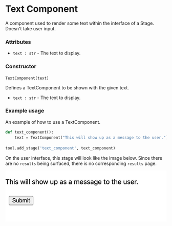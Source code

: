 # Text Component

A component used to render some text within the interface of a Stage. Doesn't take user input.

### Attributes
- `text : str` - The text to display.

### Constructor
`TextComponent(text)`

Defines a TextComponent to be shown with the given text.

- `text : str` - The text to display.

### Example usage
An example of how to use a TextComponent. 

```python
def text_component():
    text = TextComponent("This will show up as a message to the user.")

tool.add_stage('text_component', text_component)
```

On the user interface, this stage will look like the image below. Since there are no `results` being surfaced, there is no corresponding `results` page. 

<img src="/docs/images/text_component_1.png" alt="Text component">

